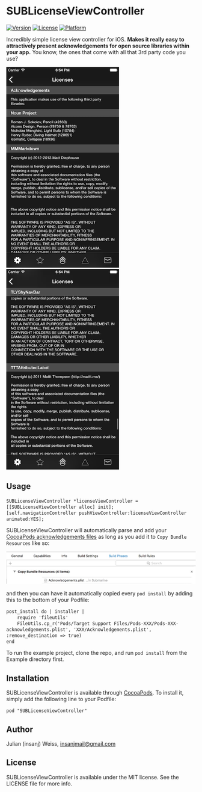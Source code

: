 # SUBLicenseViewController

[![Version](https://img.shields.io/cocoapods/v/SUBLicenseViewController.svg?style=flat)](http://cocoadocs.org/docsets/SUBLicenseViewController)
[![License](https://img.shields.io/cocoapods/l/SUBLicenseViewController.svg?style=flat)](http://cocoadocs.org/docsets/SUBLicenseViewController)
[![Platform](https://img.shields.io/cocoapods/p/SUBLicenseViewController.svg?style=flat)](http://cocoadocs.org/docsets/SUBLicenseViewController)

Incredibly simple license view controller for iOS. **Makes it really easy to attractively present acknowledgements for open source libraries within your app.** You know, the ones that come with all that 3rd party code you use?

![](Screenshots/first.png) ![](Screenshots/second.png)

## Usage

    SUBLicenseViewController *licenseViewController = [[SUBLicenseViewController alloc] init];
    [self.navigationController pushViewController:licenseViewController animated:YES];

SUBLicenseViewController will automatically parse and add your [CocoaPods acknowledgements files](https://github.com/CocoaPods/CocoaPods/wiki/Acknowledgements) as long as you add it to `Copy Bundle Resources` like so:

![](Screenshots/instructions.jpg)


and then you can have it automatically copied every `pod install` by adding this to the bottom of your Podfile:

	post_install do | installer |
    	require 'fileutils'
    	FileUtils.cp_r('Pods/Target Support Files/Pods-XXX/Pods-XXX-acknowledgements.plist', 'XXX/Acknowledgements.plist', :remove_destination => true)
	end


To run the example project, clone the repo, and run `pod install` from the Example directory first.

## Installation

SUBLicenseViewController is available through [CocoaPods](http://cocoapods.org). To install
it, simply add the following line to your Podfile:

	pod "SUBLicenseViewController"


## Author

Julian (insanj) Weiss, insanjmail@gmail.com

## License

SUBLicenseViewController is available under the MIT license. See the LICENSE file for more info.
